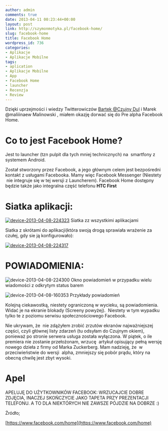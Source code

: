 ```yaml
---
author: admin
comments: true
date: 2013-04-11 00:23:44+00:00
layout: post
link: http://szymonmotyka.pl/facebook-home/
slug: facebook-home
title: Facebook Home
wordpress_id: 736
categories:
- Aplikacje
- Aplikacje Mobilne
tags:
- aplication
- Aplikacje Mobilne
- App
- Facebook Home
- launcher
- Recenzja
- Review
---
```


Dzięki uprzejmości i wiedzy Twitterowiczów [Bartek @Czujny Dul](czujnym-okiem.pl) i Marek @maliiinaew Malinowski , miałem okazję dorwać się do Pre alpha Facebook Home.


# **Co to jest Facebook Home?**


Jest to launcher (tzn pulpit dla tych mniej technicznych) na  smartfony z systemem Android.

Został stworzony przez Facebook, a jego głównym celem jest bezpośredni kontakt z usługami Facebooka. Mamy więc Facebook Messenger (Niestety  nie integruje się w tej wersji z Launcherem). Facebook Home dostępny będzie także jako integralna część telefonu **HTC First**

<!-- more -->


# **Siatka aplikacji:**


[![device-2013-04-08-224323](http://szymonmotyka.pl/wp-content/uploads/2013/04/device-2013-04-08-224323-180x300.png)](http://szymonmotyka.pl/wp-content/uploads/2013/04/device-2013-04-08-224323.png) Siatka zz wszystkimi aplikacjami

Siatka z skrótami do aplikacji(która swoją drogą sprawiała wrażenie za czułej, gdy sie ją konfigurowało):

[![device-2013-04-08-224317](http://szymonmotyka.pl/wp-content/uploads/2013/04/device-2013-04-08-224317-180x300.png)](http://szymonmotyka.pl/wp-content/uploads/2013/04/device-2013-04-08-224317.png)


# **POWIADOMIENIA:**


![device-2013-04-08-224300](http://szymonmotyka.pl/wp-content/uploads/2013/04/device-2013-04-08-224300-180x300.png) Okno powiadomień w przypadku wielu wiadomości z odkrytym status barem


<!-- more -->




![device-2013-04-08-160353](http://szymonmotyka.pl/wp-content/uploads/2013/04/device-2013-04-08-160353-180x300.png) Przykłady powiadomień

Kolejną ciekawostką, niestety ograniczoną w wycieku, są powiadomienia. Widać je na ekranie blokady (Screeny powyżej).  Niestety w tym wypadku tylko te z poziomu serwisu społecznościowego Facebook.

Nie ukrywam, że  nie zdążyłem zrobić zrzutów ekranów najważniejszej części, czyli głównej listy zdarzeń (tu odsyłam do Czujnym okiem), ponieważ po stronie serwera usługa została wyłączona. W piątek, o ile premiera nie zostanie przełożonam, wrzucę  artykuł opisujący pełną wersję nowego dzieła z firmy od Marka Zuckerberg. Mam nadzieję, że  w przeciwieństwie do wersji  alpha, zmniejszy się pobór prądu, który na obecną chwilę jest zbyt wysoki.


# Apel




APELUJĘ DO UŻYTKOWNIKÓW FACEBOOK: WRZUCAJCIE DOBRE ZDJĘCIA, INACZEJ SKOŃCZYCIE JAKO TAPETA PRZY PREZENTACJI TELEFONU. A TO DLA NIEKTÓRYCH NIE ZAWSZE PÓJDZIE NA DOBRZE :)







Źródło;




[https://www.facebook.com/home](https://www.facebook.com/home)
